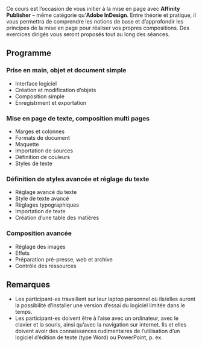 Ce cours est l’occasion de vous initier à la mise en page avec **Affinity Publisher** – même catégorie qu’**Adobe InDesign**. Entre théorie et pratique, il vous permettra de comprendre les notions de base et d’approfondir les principes de la mise en page pour réaliser vos propres compositions. Des exercices dirigés vous seront proposés tout au long des séances.

## Programme
### Prise en main, objet et document simple
- Interface logiciel
- Création et modification d’objets
- Composition simple
- Enregistrment et exportation

### Mise en page de texte, composition multi pages
- Marges et colonnes
- Formats de document
- Maquette
- Importation de sources
- Définition de couleurs
- Styles de texte

### Définition de styles avancée et réglage du texte
- Réglage avancé du texte
- Style de texte avancé
- Règlages typographiques
- Importation de texte
- Création d’une table des matières

### Composition avancée
- Réglage des images
- Effets
- Préparation pré-presse, web et archive
- Contrôle des ressources

## Remarques
- Les participant-es travaillent sur leur laptop personnel où ils/elles auront la possibilité d’installer une version d’essai du logiciel limitée dans le temps.
- Les participant-es doivent être à l’aise avec un ordinateur, avec le clavier et la souris, ainsi qu’avec la navigation sur internet. Ils et elles doivent avoir des connaissances rudimentaires de l’utilisation d’un logiciel d’édition de texte (type Word) ou PowerPoint, p. ex.
